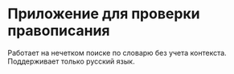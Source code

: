 # Приложение для проверки правописания

Работает на нечетком поиске по словарю без учета контекста. Поддерживает только русский язык.
